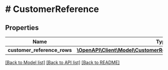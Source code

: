 # # CustomerReference

## Properties

Name | Type | Description | Notes
------------ | ------------- | ------------- | -------------
**customer_reference_rows** | [**\OpenAPI\Client\Model\CustomerReferenceCustomerReferenceRow[]**](CustomerReferenceCustomerReferenceRow.md) |  | [optional]

[[Back to Model list]](../../README.md#models) [[Back to API list]](../../README.md#endpoints) [[Back to README]](../../README.md)

